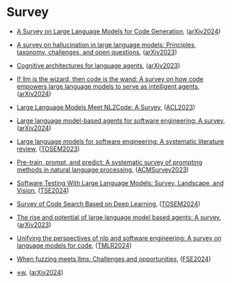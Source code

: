 # Survey

- [A Survey on Large Language Models for Code Generation](../venues/arXiv2024/paper_6.md), ([arXiv2024](../venues/arXiv2024/README.md))


- [A survey on hallucination in large language models: Principles, taxonomy, challenges, and open questions](../venues/arXiv2023/paper_12.md), ([arXiv2023](../venues/arXiv2023/README.md))


- [Cognitive architectures for language agents](../venues/arXiv2023/paper_14.md), ([arXiv2023](../venues/arXiv2023/README.md))


- [If llm is the wizard, then code is the wand: A survey on how code empowers large language models to serve as intelligent agents](../venues/arXiv2024/paper_27.md), ([arXiv2024](../venues/arXiv2024/README.md))


- [Large Language Models Meet NL2Code: A Survey](../venues/ACL2023/paper_4.md), ([ACL2023](../venues/ACL2023/README.md))


- [Large language model-based agents for software engineering: A survey](../venues/arXiv2024/paper_26.md), ([arXiv2024](../venues/arXiv2024/README.md))


- [Large language models for software engineering: A systematic literature review](../venues/TOSEM2023/paper_1.md), ([TOSEM2023](../venues/TOSEM2023/README.md))


- [Pre-train, prompt, and predict: A systematic survey of prompting methods in natural language processing](../venues/ACMSurvey2023/paper_1.md), ([ACMSurvey2023](../venues/ACMSurvey2023/README.md))


- [Software Testing With Large Language Models: Survey, Landscape, and Vision](../venues/TSE2024/paper_8.md), ([TSE2024](../venues/TSE2024/README.md))


- [Survey of Code Search Based on Deep Learning](../venues/TOSEM2024/paper_9.md), ([TOSEM2024](../venues/TOSEM2024/README.md))


- [The rise and potential of large language model based agents: A survey](../venues/arXiv2023/paper_15.md), ([arXiv2023](../venues/arXiv2023/README.md))


- [Unifying the perspectives of nlp and software engineering: A survey on language models for code](../venues/TMLR2024/paper_1.md), ([TMLR2024](../venues/TMLR2024/README.md))


- [When fuzzing meets llms: Challenges and opportunities](../venues/FSE2024/paper_27.md), ([FSE2024](../venues/FSE2024/README.md))


- [≈w](../venues/arXiv2024/paper_1.md), ([arXiv2024](../venues/arXiv2024/README.md))

